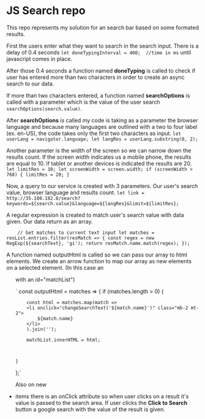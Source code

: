 # JS Search repo

This repo represents my solution for an search bar based on some formated results.

First the users enter what they want to search in the search input. There is a delay of 0.4 seconds `let doneTypingInterval = 400;  //time in ms` until javascript comes in place. 

After those 0.4 seconds a function named **doneTyping** is called to check if user has entered more than two characters in order to create an async search to our data. 

If more than two characters entered, a function named **searchOptions** is called with a parameter which is the value of the user search `searchOptions(search.value)`.

After **searchOptions** is called my code is taking as a parameter the browser language and because many languages are outlined with a two to four label (ex. en-US), the code takes only the first two characters as input. `let userLang = navigator.language; let langRes = userLang.substring(0, 2);`

Another parameter is the width of the screen so we can narrow down the results count. If the screen width indicates us a mobile phone, the results are equal to 10. If tablet or another devices is indicated the results are 20.
`   let limitRes = 10;
    let screenWidth = screen.width;
    if (screenWidth > 768) {
        limitRes = 20;
    }`
    
Now, a query to our service is created with 3 parameters. Our user's search value, browser language and results count.
`let link = http://35.180.182.8/search?keywords=${search.value}&language=${langRes}&limit=${limitRes};`


A regular expression is created to match user's search value with data given. Our data return as an array.

`    // Get matches to current text input
    let matches = resList.entries.filter(resMatch => {
        const regex = new RegExp(${searchText}, 'gi');
        return resMatch.name.match(regex);
    });`
    
A function named outputHtml is called so we can pass our array to html elements. We create an arrow function to map our array as new elements on a selected element. (In this case an **<ul>** with an id="matchList")
   
   `
   const outputHtml = matches => {
    if (matches.length > 0) {

        const html = matches.map(match => 
        <li onclick="changeSearchText('${match.name}')" class="mb-2 mt-2">
            ${match.name}
        </li>
        ).join('');

        matchList.innerHTML = html;



    }
};`

Also on new <li> items there is an onClick attribute so when user clicks on a result it's value is passed to the search area. If user clicks the **Click to Search** button a google search with the value of the result is given.
